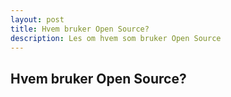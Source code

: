 ```yaml
---
layout: post
title: Hvem bruker Open Source?
description: Les om hvem som bruker Open Source
---
```


## Hvem bruker Open Source?



